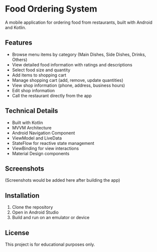 # Food Ordering System

A mobile application for ordering food from restaurants, built with Android and Kotlin.

## Features

- Browse menu items by category (Main Dishes, Side Dishes, Drinks, Others)
- View detailed food information with ratings and descriptions
- Select food size and quantity
- Add items to shopping cart
- Manage shopping cart (add, remove, update quantities)
- View shop information (phone, address, business hours)
- Edit shop information
- Call the restaurant directly from the app

## Technical Details

- Built with Kotlin
- MVVM Architecture
- Android Navigation Component
- ViewModel and LiveData
- StateFlow for reactive state management
- ViewBinding for view interactions
- Material Design components

## Screenshots

(Screenshots would be added here after building the app)

## Installation

1. Clone the repository
2. Open in Android Studio
3. Build and run on an emulator or device

## License

This project is for educational purposes only.
